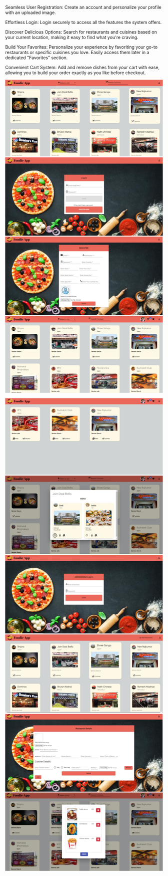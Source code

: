 Seamless User Registration: Create an account and personalize your profile with an uploaded image.


Effortless Login: Login securely to access all the features the system offers.


Discover Delicious Options: Search for restaurants and cuisines based on your current location, making it easy to find what you're craving.


Build Your Favorites: Personalize your experience by favoriting your go-to restaurants or specific cuisines you love. Easily access them later in a dedicated "Favorites" section.


Convenient Cart System: Add and remove dishes from your cart with ease, allowing you to build your order exactly as you like before checkout.


 ![text](Screenshots/1.jpeg) ![text](Screenshots/2.jpeg) ![text](Screenshots/3.jpeg) ![text](Screenshots/4.jpeg)

![alt text](Screenshots/5.jpeg) ![alt text](Screenshots/6.jpeg) ![alt text](Screenshots/7.jpeg) ![alt text](Screenshots/8.jpeg) ![alt text](Screenshots/9.jpeg) ![alt text](Screenshots/cart.jpeg)
